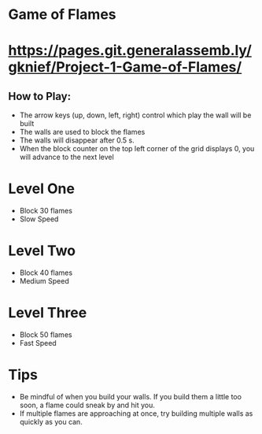 # Game of Flames
# https://pages.git.generalassemb.ly/gknief/Project-1-Game-of-Flames/

## How to Play:
- The arrow keys (up, down, left, right) control which play the wall will be built
- The walls are used to block the flames
- The walls will disappear after 0.5 s.
- When the block counter on the top left corner of the grid displays 0, you will advance to the next level

# Level One
- Block 30 flames
- Slow Speed

# Level Two
- Block 40 flames
- Medium Speed

# Level Three
- Block 50 flames
- Fast Speed

# Tips
- Be mindful of when you build your walls. If you build them a little too soon, a flame could sneak by and hit you.
- If multiple flames are approaching at once, try building multiple walls as quickly as you can.
